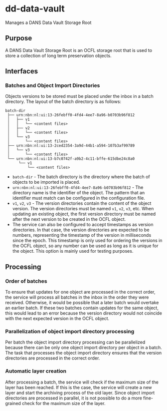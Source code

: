 dd-data-vault
=============

Manages a DANS Data Vault Storage Root

Purpose
-------
A DANS Data Vault Storage Root is an OCFL storage root that is used to store a collection of long term preservation objects.

Interfaces
----------

### Batches and Object Import Directories

Objects versions to be stored must be placed under the inbox in a batch directory. The layout of the batch directory is as follows:

```plaintext
batch-dir
 ├── urn:nbn:nl:ui:13-26febff0-4fd4-4ee7-8a96-b0703b96f812
 │   ├── v1
 │   │   └── <content files>
 │   ├── v2
 │   │   └── <content files>
 │   └── v3
 │       └── <content files>
 ├── urn:nbn:nl:ui:13-2ced2354-3a9d-44b1-a594-107b3af99789
 │   └── v3
 │       └── <content files>
 └── urn:nbn:nl:ui:13-b7c0742f-a9b2-4c11-bffe-615dbe24c8a0
      └── v1
          └── <content files> 
```

* `batch-dir` - The batch directory is the directory where the batch of objects to be imported is placed.
* `urn:nbn:nl:ui:13-26febff0-4fd4-4ee7-8a96-b0703b96f812` - The directory name is the identifier of the object. The pattern that an
  identifier must match can be configured in the configuration file.
* `v1`, `v2`, `v3` - The version directories contain the content of the object version. The version directories must be named `v1`, `v2`, `v3`, etc.
  When updating an existing object, the first version directory must be named after the next version to be created in the OCFL object.
* The service can also be configured to accept timestamps as version directories. In that case, the version directories are expected to be numbers,
  representing the timestamp of the version in milliseconds since the epoch. This timestamp is only used for ordering the versions in the OCFL object, so
  any number can be used as long as it is unique for the object. This option is mainly used for testing purposes.

Processing
----------

### Order of batches

To ensure that updates for one object are processed in the correct order, the service will process all batches in the inbox in the order they were received.
Otherwise, it would be possible that a later batch would overtake an earlier batch. If these two batches contain updates for the same object, this would lead to
an error because the version directory would not coincide with the next expected version in the OCFL object.

### Parallelization of object import directory processing

Per batch the object import directory processing can be parallelized because there can be only one object import directory per object in a batch. The task that
processes the object import directory ensures that the version directories are processed in the correct order.

### Automatic layer creation

After processing a batch, the service will check if the maximum size of the layer has been reached. If this is the case, the service will create a new layer
and start the archiving process of the old layer. Since object import directories are processed in parallel, it is not possible to do a more fine-grained
check for the maximum size of the layer.


